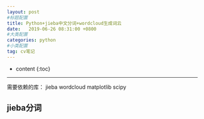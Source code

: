 ```yaml
---
layout: post
#标题配置
title: Python+jieba中文分词+wordcloud生成词云
date:   2019-06-26 08:31:00 +0800
#大类配置
categories: python
#小类配置
tag: cv笔记
---
```


* content
{:toc}

---

需要依赖的库：
jieba
wordcloud
matplotlib
scipy

## jieba分词

